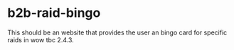 # b2b-raid-bingo

This should be an website that provides the user an bingo card for specific raids in wow tbc 2.4.3.
